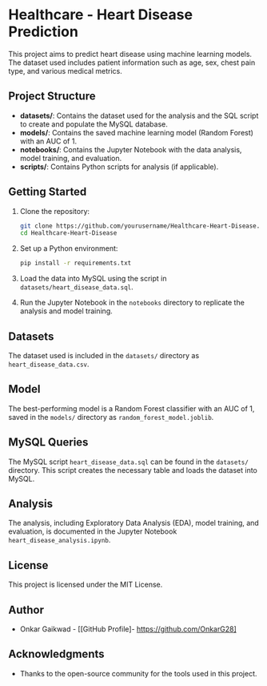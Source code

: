 # Healthcare - Heart Disease Prediction

This project aims to predict heart disease using machine learning models. The dataset used includes patient information such as age, sex, chest pain type, and various medical metrics.

## Project Structure

- **datasets/**: Contains the dataset used for the analysis and the SQL script to create and populate the MySQL database.
- **models/**: Contains the saved machine learning model (Random Forest) with an AUC of 1.
- **notebooks/**: Contains the Jupyter Notebook with the data analysis, model training, and evaluation.
- **scripts/**: Contains Python scripts for analysis (if applicable).

## Getting Started

1. Clone the repository:
    ```bash
    git clone https://github.com/yourusername/Healthcare-Heart-Disease.git
    cd Healthcare-Heart-Disease
    ```

2. Set up a Python environment:
    ```bash
    pip install -r requirements.txt
    ```

3. Load the data into MySQL using the script in `datasets/heart_disease_data.sql`.

4. Run the Jupyter Notebook in the `notebooks` directory to replicate the analysis and model training.

## Datasets

The dataset used is included in the `datasets/` directory as `heart_disease_data.csv`.

## Model

The best-performing model is a Random Forest classifier with an AUC of 1, saved in the `models/` directory as `random_forest_model.joblib`.

## MySQL Queries

The MySQL script `heart_disease_data.sql` can be found in the `datasets/` directory. This script creates the necessary table and loads the dataset into MySQL.

## Analysis

The analysis, including Exploratory Data Analysis (EDA), model training, and evaluation, is documented in the Jupyter Notebook `heart_disease_analysis.ipynb`.

## License

This project is licensed under the MIT License.

## Author

- Onkar Gaikwad - [[GitHub Profile]- https://github.com/OnkarG28]

## Acknowledgments

- Thanks to the open-source community for the tools used in this project.

